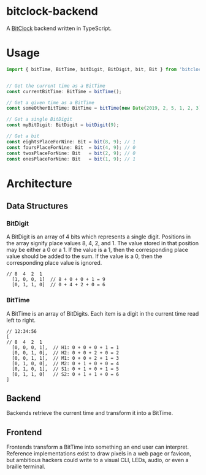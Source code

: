# bitclock-backend

A [BitClock](https://github.com/lucidmachine/bitclock/) backend written in TypeScript.

# Usage
```typescript
import { bitTime, BitTime, bitDigit, BitDigit, bit, Bit } from 'bitclock';


// Get the current time as a BitTime
const currentBitTime: BitTime = bitTime();

// Get a given time as a BitTime
const someOtherBitTime: BitTime = bitTime(new Date(2019, 2, 5, 1, 2, 3));

// Get a single BitDigit
const myBitDigit: BitDigit = bitDigit(9);

// Get a bit
const eightsPlaceForNine: Bit = bit(8, 9); // 1
const foursPlaceForNine: Bit  = bit(4, 9); // 0
const twosPlaceForNine: Bit   = bit(2, 9); // 0
const onesPlaceForNine: Bit   = bit(1, 9); // 1
```

# Architecture
## Data Structures
### BitDigit
A BitDigit is an array of 4 bits which represents a single digit. Positions in the array signify place values 8, 4, 2, and 1. The value stored in that position may be either a 0 or a 1. If the value is a 1, then the corresponding place value should be added to the sum. If the value is a 0, then the corresponding place value is ignored.
```
// 8  4  2  1
  [1, 0, 0, 1]  // 8 + 0 + 0 + 1 = 9
  [0, 1, 1, 0]  // 0 + 4 + 2 + 0 = 6

```

### BitTime
A BitTime is an array of BitDigits. Each item is a digit in the current time read left to right.
```
// 12:34:56
[
// 8  4  2  1
  [0, 0, 0, 1],  // H1: 0 + 0 + 0 + 1 = 1
  [0, 0, 1, 0],  // H2: 0 + 0 + 2 + 0 = 2
  [0, 0, 1, 1],  // M1: 0 + 0 + 2 + 1 = 3
  [0, 1, 0, 0],  // M2: 0 + 1 + 0 + 0 = 4
  [0, 1, 0, 1],  // S1: 0 + 1 + 0 + 1 = 5
  [0, 1, 1, 0]   // S2: 0 + 1 + 1 + 0 = 6
]
```


## Backend
Backends retrieve the current time and transform it into a BitTime.

## Frontend
Frontends transform a BitTime into something an end user can interpret. Reference implementations exist to draw pixels in a web page or favicon, but ambitious hackers could write to a visual CLI, LEDs, audio, or even a braille terminal.
